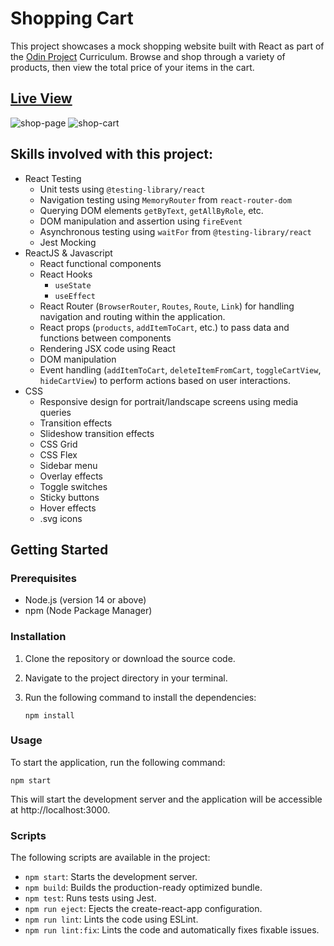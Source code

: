 # Shopping Cart

This project showcases a mock shopping website built with React as part of the [Odin Project](https://www.theodinproject.com/lessons/node-path-react-new-shopping-cart) Curriculum. Browse and shop through a variety of products, then view the total price of your items in the cart.

## [Live View](https://snaeem3.github.io/shopping-cart)
![shop-page](https://github.com/snaeem3/shopping-cart/assets/11710951/86a7b1bb-0688-4063-9c03-152f32c8333c)
![shop-cart](https://github.com/snaeem3/shopping-cart/assets/11710951/0c68387e-b07d-46a7-bdbe-0f90b8e58fd4)


## Skills involved with this project:

- React Testing
  - Unit tests using `@testing-library/react`
  - Navigation testing using `MemoryRouter` from `react-router-dom`
  - Querying DOM elements `getByText`, `getAllByRole`, etc.
  - DOM manipulation and assertion using `fireEvent`
  - Asynchronous testing using `waitFor` from `@testing-library/react`
  - Jest Mocking
- ReactJS & Javascript
  - React functional components
  - React Hooks
    - `useState`
    - `useEffect`
  - React Router (`BrowserRouter`, `Routes`, `Route`, `Link`) for handling navigation and routing within the application.
  - React props (`products`, `addItemToCart`, etc.) to pass data and functions between components
  - Rendering JSX code using React
  - DOM manipulation
  - Event handling (`addItemToCart`, `deleteItemFromCart`, `toggleCartView`, `hideCartView`) to perform actions based on user interactions.
- CSS
  - Responsive design for portrait/landscape screens using media queries
  - Transition effects
  - Slideshow transition effects
  - CSS Grid
  - CSS Flex
  - Sidebar menu
  - Overlay effects
  - Toggle switches
  - Sticky buttons
  - Hover effects
  - .svg icons

## Getting Started

### Prerequisites

- Node.js (version 14 or above)
- npm (Node Package Manager)

### Installation

1. Clone the repository or download the source code.

2. Navigate to the project directory in your terminal.

3. Run the following command to install the dependencies:

   `npm install`

### Usage

To start the application, run the following command:

`npm start`

This will start the development server and the application will be accessible at http://localhost:3000.

### Scripts

The following scripts are available in the project:

- `npm start`: Starts the development server.
- `npm build`: Builds the production-ready optimized bundle.
- `npm test`: Runs tests using Jest.
- `npm run eject`: Ejects the create-react-app configuration.
- `npm run lint`: Lints the code using ESLint.
- `npm run lint:fix`: Lints the code and automatically fixes fixable issues.
